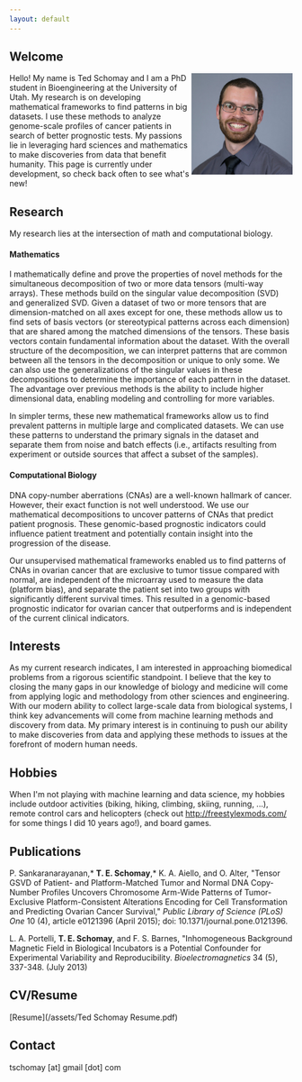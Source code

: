 ```yaml
---
layout: default
---
```


## Welcome
<img align="right" src="/assets/images/Ted.jpg" height="180" width="180">
Hello! My name is Ted Schomay and I am a PhD student in Bioengineering at the University of Utah. My research is on developing mathematical frameworks to find patterns in big datasets. I use these methods to analyze genome-scale profiles of cancer patients in search of better prognostic tests. My passions lie in leveraging hard sciences and mathematics to make discoveries from data that benefit humanity. This page is currently under development, so check back often to see what's new!

## Research
My research lies at the intersection of math and computational biology.

#### Mathematics
I mathematically define and prove the properties of novel methods for the simultaneous decomposition of two or more data tensors (multi-way arrays). These methods build on the singular value decomposition (SVD) and generalized SVD. Given a dataset of two or more tensors that are dimension-matched on all axes except for one, these methods allow us to find sets of basis vectors (or stereotypical patterns across each dimension) that are shared among the matched dimensions of the tensors. These basis vectors contain fundamental information about the dataset. With the overall structure of the decomposition, we can interpret patterns that are common between all the tensors in the decomposition or unique to only some. We can also use the generalizations of the singular values in these decompositions to determine the importance of each pattern in the dataset. The advantage over previous methods is the ability to include higher dimensional data, enabling modeling and controlling for more variables.

In simpler terms, these new mathematical frameworks allow us to find prevalent patterns in multiple large and complicated datasets. We can use these patterns to understand the primary signals in the dataset and separate them from noise and batch effects (i.e., artifacts resulting from experiment or outside sources that affect a subset of the samples).

#### Computational Biology
DNA copy-number aberrations (CNAs) are a well-known hallmark of cancer. However, their exact function is not well understood. We use our mathematical decompositions to uncover patterns of CNAs that predict patient prognosis. These genomic-based prognostic indicators could influence patient treatment and potentially contain insight into the progression of the disease.

Our unsupervised mathematical frameworks enabled us to find patterns of CNAs in ovarian cancer that are exclusive to tumor tissue compared with normal, are independent of the microarray used to measure the data (platform bias), and separate the patient set into two groups with significantly different survival times. This resulted in a genomic-based prognostic indicator for ovarian cancer that outperforms and is independent of the current clinical indicators.

## Interests
As my current research indicates, I am interested in approaching biomedical problems from a rigorous scientific standpoint. I believe that the key to closing the many gaps in our knowledge of biology and medicine will come from applying logic and methodology from other sciences and engineering. With our modern ability to collect large-scale data from biological systems, I think key advancements will come from machine learning methods and discovery from data. My primary interest is in continuing to push our ability to make discoveries from data and applying these methods to issues at the forefront of modern human needs.

## Hobbies
When I'm not playing with machine learning and data science, my hobbies include outdoor activities (biking, hiking, climbing, skiing, running, ...), remote control cars and helicopters (check out http://freestylexmods.com/ for some things I did 10 years ago!), and board games.


## Publications

P. Sankaranarayanan,\* **T. E. Schomay**,\* K. A. Aiello, and O. Alter, "Tensor GSVD of Patient- and Platform-Matched Tumor and Normal DNA Copy-Number Profiles Uncovers Chromosome Arm-Wide Patterns of Tumor-Exclusive Platform-Consistent Alterations Encoding for Cell Transformation and Predicting Ovarian Cancer Survival," *Public Library of Science (PLoS) One* 10 (4), article e0121396 (April 2015); doi: 10.1371/journal.pone.0121396.

L. A. Portelli, **T. E. Schomay**, and F. S. Barnes, "Inhomogeneous Background Magnetic Field in Biological Incubators is a Potential Confounder for Experimental Variability and Reproducibility. *Bioelectromagnetics* 34 (5), 337-348. (July 2013)

## CV/Resume
[Resume](/assets/Ted Schomay Resume.pdf)

## Contact
tschomay [at] gmail [dot] com
